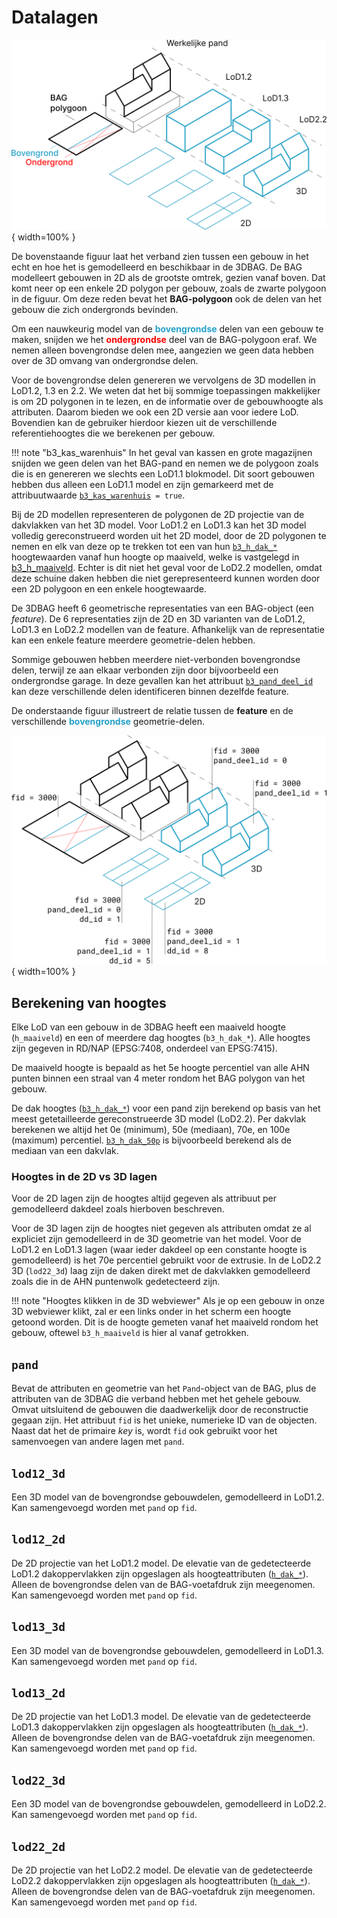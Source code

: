 # Datalagen

![3dbag_layers](../images/3d_bag_layers_nl.png){ width=100% }

De bovenstaande figuur laat het verband zien tussen een gebouw in het echt en hoe het is gemodelleerd en beschikbaar in de 3DBAG. De BAG modelleert gebouwen in 2D als de grootste omtrek, gezien vanaf boven. Dat komt neer op een enkele 2D polygon per gebouw, zoals de zwarte polygoon in de figuur. Om deze reden bevat het **BAG-polygoon** ook de delen van het gebouw die zich ondergronds bevinden.

Om een nauwkeurig model van de <span style="color:#24a1c8ff">**bovengrondse**</span> delen van een gebouw te maken, snijden we het <span style="color:#ff0000ff">**ondergrondse**</span> deel van de BAG-polygoon eraf. We nemen alleen bovengrondse delen mee, aangezien we geen data hebben over de 3D omvang van ondergrondse delen.

Voor de bovengrondse delen genereren we vervolgens de 3D modellen in LoD1.2, 1.3 en 2.2. We weten dat het bij sommige toepassingen makkelijker is om 2D polygonen in te lezen, en de informatie over de gebouwhoogte als attributen. Daarom bieden we ook een 2D versie aan voor iedere LoD. Bovendien kan de gebruiker hierdoor kiezen uit de verschillende referentiehoogtes die we berekenen per gebouw.

!!! note "b3_kas_warenhuis"
    In het geval van kassen en grote magazijnen snijden we geen delen van het BAG-pand en nemen we de polygoon zoals die is en genereren we slechts een LoD1.1 blokmodel. Dit soort gebouwen hebben dus alleen een LoD1.1 model en zijn gemarkeerd met de attribuutwaarde [`b3_kas_warenhuis`](attributes.md#b3_kas_warenhuis)` = true`.

Bij de 2D modellen representeren de polygonen de 2D projectie van de dakvlakken van het 3D model. Voor LoD1.2 en LoD1.3 kan het 3D model volledig gereconstrueerd worden uit het 2D model, door de 2D polygonen te nemen en elk van deze op te trekken tot een van hun [`b3_h_dak_*`](attributes.md#b3_h_dak_50p) hoogtewaarden vanaf hun hoogte op maaiveld, welke is vastgelegd in [b3_h_maaiveld](attributes.md#b3_h_maaiveld). Echter is dit niet het geval voor de LoD2.2 modellen, omdat deze schuine daken hebben die niet gerepresenteerd kunnen worden door een 2D polygoon en een enkele hoogtewaarde.

De 3DBAG heeft 6 geometrische representaties van een BAG-object (een *feature*). De 6 representaties zijn de 2D en 3D varianten van de LoD1.2, LoD1.3 en LoD2.2 modellen van de feature. Afhankelijk van de representatie kan een enkele feature meerdere geometrie-delen hebben.

Sommige gebouwen hebben meerdere niet-verbonden bovengrondse delen, terwijl ze aan elkaar verbonden zijn door bijvoorbeeld een ondergrondse garage. In deze gevallen kan het attribuut [`b3_pand_deel_id`](attributes.md#b3_pand_deel_id) kan deze verschillende delen identificeren binnen dezelfde feature.

De onderstaande figuur illustreert de relatie tussen de **feature** en de verschillende <span style="color:#24a1c8ff">**bovengrondse**</span> geometrie-delen.

![3dbag_ref](../../../images_common/3d_bag_layers_reference.png){ width=100% }

## Berekening van hoogtes

Elke LoD van een gebouw in de 3DBAG heeft een maaiveld hoogte (`h_maaiveld`) en een of meerdere dag hoogtes (`b3_h_dak_*`). Alle hoogtes zijn gegeven in  RD/NAP (EPSG:7408, onderdeel van EPSG:7415).

De maaiveld hoogte is bepaald as het 5e hoogte percentiel van alle AHN punten binnen een straal van 4 meter rondom het BAG polygon van het gebouw.

De dak hoogtes ([`b3_h_dak_*`](attributes.md#b3_h_dak_50p)) voor een pand zijn berekend op basis van het meest getetailleerde gereconstrueerde 3D model (LoD2.2). Per dakvlak berekenen we altijd het 0e (minimum), 50e (mediaan), 70e, en 100e (maximum)  percentiel. [`b3_h_dak_50p`](attributes.md#b3_h_dak_50p) is bijvoorbeeld berekend als de mediaan van een dakvlak.

### Hoogtes in de 2D vs 3D lagen
Voor de 2D lagen zijn de hoogtes altijd gegeven als attribuut per gemodelleerd dakdeel zoals hierboven beschreven.

Voor de 3D lagen zijn de hoogtes niet gegeven als attributen omdat ze al expliciet zijn gemodelleerd in de 3D geometrie van het model. Voor de LoD1.2 en LoD1.3 lagen (waar ieder dakdeel op een constante hoogte is gemodelleerd) is het 70e percentiel gebruikt voor de extrusie.  In de LoD2.2 3D (`lod22_3d`) laag zijn de daken direkt met de dakvlakken gemodelleerd zoals die in de AHN puntenwolk gedetecteerd zijn.

!!! note "Hoogtes klikken in de 3D webviewer"
    Als je op een gebouw in onze 3D webviewer klikt, zal er een links onder in het scherm een hoogte getoond worden. Dit is de hoogte gemeten vanaf het maaiveld rondom het gebouw, oftewel `b3_h_maaiveld` is hier al vanaf getrokken.

<!-- start layers (DO NOT REMOVE THIS MARKER AND DO NOT EDIT THE TEXT BELOW. SEE README.) -->
## `pand`

Bevat de attributen en geometrie van het `Pand`-object van de BAG, plus de attributen van de 3DBAG die verband hebben met het gehele gebouw. Omvat uitsluitend de gebouwen die daadwerkelijk door de reconstructie gegaan zijn. Het attribuut `fid` is het unieke, numerieke ID van de objecten. Naast dat het de primaire *key* is, wordt `fid` ook gebruikt voor het samenvoegen van andere lagen met `pand`.


## `lod12_3d`

Een 3D model van de bovengrondse gebouwdelen, gemodelleerd in LoD1.2. Kan samengevoegd worden met `pand` op `fid`.


## `lod12_2d`

De 2D projectie van het LoD1.2 model. De elevatie van de gedetecteerde LoD1.2 dakoppervlakken zijn opgeslagen als hoogteattributen ([`h_dak_*`](attributes.md#h_dak_50p)). Alleen de bovengrondse delen van de BAG-voetafdruk zijn meegenomen. Kan samengevoegd worden met `pand` op `fid`.


## `lod13_3d`

Een 3D model van de bovengrondse gebouwdelen, gemodelleerd in LoD1.3. Kan samengevoegd worden met `pand` op `fid`.


## `lod13_2d`

De 2D projectie van het LoD1.3 model. De elevatie van de gedetecteerde LoD1.3 dakoppervlakken zijn opgeslagen als hoogteattributen ([`h_dak_*`](attributes.md#h_dak_50p)). Alleen de bovengrondse delen van de BAG-voetafdruk zijn meegenomen. Kan samengevoegd worden met `pand` op `fid`.


## `lod22_3d`

Een 3D model van de bovengrondse gebouwdelen, gemodelleerd in LoD2.2. Kan samengevoegd worden met `pand` op `fid`.


## `lod22_2d`

De 2D projectie van het LoD2.2 model. De elevatie van de gedetecteerde LoD2.2 dakoppervlakken zijn opgeslagen als hoogteattributen ([`h_dak_*`](attributes.md#h_dak_50p)). Alleen de bovengrondse delen van de BAG-voetafdruk zijn meegenomen. Kan samengevoegd worden met `pand` op `fid`.

<!-- end layers (DO NOT REMOVE THIS MARKER) -->
